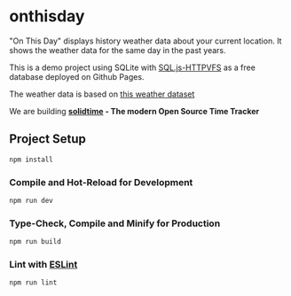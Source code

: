 # onthisday

"On This Day" displays history weather data about your current location. 
It shows the weather data for the same day in the past years. 

This is a demo project using SQLite with [SQL.js-HTTPVFS](https://github.com/phiresky/sql.js-httpvfs) as a free database deployed on Github Pages.

The weather data is based on [this weather dataset](https://www.kaggle.com/datasets/guillemservera/global-daily-climate-data?resource=download)

We are building **[solidtime](https://www.solidtime.io) - The modern Open Source Time Tracker**

## Project Setup

```sh
npm install
```

### Compile and Hot-Reload for Development

```sh
npm run dev
```

### Type-Check, Compile and Minify for Production

```sh
npm run build
```

### Lint with [ESLint](https://eslint.org/)

```sh
npm run lint
```

